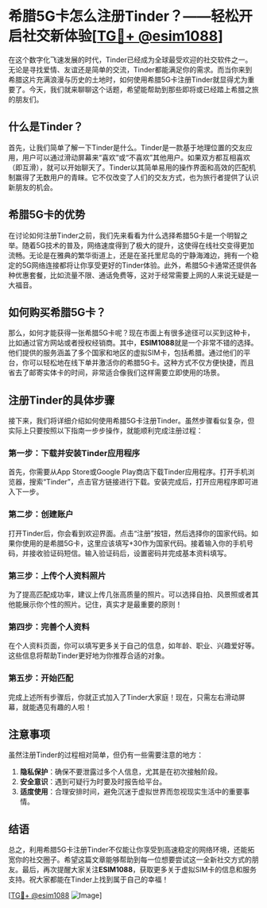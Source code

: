 # 希腊5G卡怎么注册Tinder？——轻松开启社交新体验[[TG💪+ @esim1088](https://t.me/s/esim1088)]

在这个数字化飞速发展的时代，Tinder已经成为全球最受欢迎的社交软件之一。无论是寻找爱情、友谊还是简单的交流，Tinder都能满足你的需求。而当你来到希腊这片充满浪漫与历史的土地时，如何使用希腊5G卡注册Tinder就显得尤为重要了。今天，我们就来聊聊这个话题，希望能帮助到那些即将或已经踏上希腊之旅的朋友们。

## 什么是Tinder？

首先，让我们简单了解一下Tinder是什么。Tinder是一款基于地理位置的交友应用，用户可以通过滑动屏幕来“喜欢”或“不喜欢”其他用户。如果双方都互相喜欢（即互滑），就可以开始聊天了。Tinder以其简单易用的操作界面和高效的匹配机制赢得了无数用户的青睐。它不仅改变了人们的交友方式，也为旅行者提供了认识新朋友的机会。

## 希腊5G卡的优势

在讨论如何注册Tinder之前，我们先来看看为什么选择希腊5G卡是一个明智之举。随着5G技术的普及，网络速度得到了极大的提升，这使得在线社交变得更加流畅。无论是在雅典的繁华街道上，还是在圣托里尼岛的宁静海滩边，拥有一个稳定的5G网络连接都将让你享受更好的Tinder体验。此外，希腊5G卡通常还提供各种优惠套餐，比如流量不限、通话免费等，这对于经常需要上网的人来说无疑是一大福音。

## 如何购买希腊5G卡？

那么，如何才能获得一张希腊5G卡呢？现在市面上有很多途径可以买到这种卡，比如通过官方网站或者授权经销商。其中，**ESIM1088**就是一个非常不错的选择。他们提供的服务涵盖了多个国家和地区的虚拟SIM卡，包括希腊。通过他们的平台，你可以轻松地在线下单并激活你的希腊5G卡。这种方式不仅方便快捷，而且省去了邮寄实体卡的时间，非常适合像我们这样需要立即使用的场景。

## 注册Tinder的具体步骤

接下来，我们将详细介绍如何使用希腊5G卡注册Tinder。虽然步骤看似复杂，但实际上只要按照以下指南一步步操作，就能顺利完成注册过程：

### 第一步：下载并安装Tinder应用程序

首先，你需要从App Store或Google Play商店下载Tinder应用程序。打开手机浏览器，搜索“Tinder”，点击官方链接进行下载。安装完成后，打开应用程序即可进入下一步。

### 第二步：创建账户

打开Tinder后，你会看到欢迎界面。点击“注册”按钮，然后选择你的国家代码。如果你使用的是希腊5G卡，这里应该填写+30作为国家代码。接着输入你的手机号码，并接收验证码短信。输入验证码后，设置密码并完成基本资料填写。

### 第三步：上传个人资料照片

为了提高匹配成功率，建议上传几张高质量的照片。可以选择自拍、风景照或者其他能展示你个性的照片。记住，真实才是最重要的原则！

### 第四步：完善个人资料

在个人资料页面，你可以填写更多关于自己的信息，如年龄、职业、兴趣爱好等。这些信息将帮助Tinder更好地为你推荐合适的对象。

### 第五步：开始匹配

完成上述所有步骤后，你就正式加入了Tinder大家庭！现在，只需左右滑动屏幕，就能遇见有趣的人啦！

## 注意事项

虽然注册Tinder的过程相对简单，但仍有一些需要注意的地方：

1. **隐私保护**：确保不要泄露过多个人信息，尤其是在初次接触阶段。
2. **安全意识**：遇到可疑行为时要及时报告给平台。
3. **适度使用**：合理安排时间，避免沉迷于虚拟世界而忽视现实生活中的重要事情。

## 结语

总之，利用希腊5G卡注册Tinder不仅能让你享受到高速稳定的网络环境，还能拓宽你的社交圈子。希望这篇文章能够帮助到每一位想要尝试这一全新社交方式的朋友。最后，再次提醒大家关注**ESIM1088**，获取更多关于虚拟SIM卡的信息和服务支持。祝大家都能在Tinder上找到属于自己的幸福！

[[TG💪+ @esim1088](https://t.me/s/esim1088) ![Image](https://i.postimg.cc/4NQfJmqS/Snipaste-2025-05-13-00-14-12.png)]